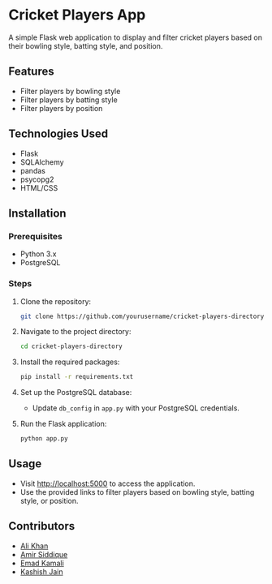 # Cricket Players App

A simple Flask web application to display and filter cricket players based on their bowling style, batting style, and position.

## Features

- Filter players by bowling style
- Filter players by batting style
- Filter players by position

## Technologies Used

- Flask
- SQLAlchemy
- pandas
- psycopg2
- HTML/CSS

## Installation

### Prerequisites

- Python 3.x
- PostgreSQL

### Steps

1. Clone the repository:
    ```bash
    git clone https://github.com/yourusername/cricket-players-directory.git
    ```

2. Navigate to the project directory:
    ```bash
    cd cricket-players-directory
    ```

3. Install the required packages:
    ```bash
    pip install -r requirements.txt
    ```

4. Set up the PostgreSQL database:
    - Update `db_config` in `app.py` with your PostgreSQL credentials.

5. Run the Flask application:
    ```bash
    python app.py
    ```

## Usage

- Visit [http://localhost:5000](http://localhost:5000) to access the application.
- Use the provided links to filter players based on bowling style, batting style, or position.

## Contributors

- [Ali Khan](https://github.com/khanali37gmail)
- [Amir Siddique](https://github.com/ajsidd)
- [Emad Kamali](https://github.com/Emadkamali)
- [Kashish Jain](https://github.com/kasheshjaiin)
